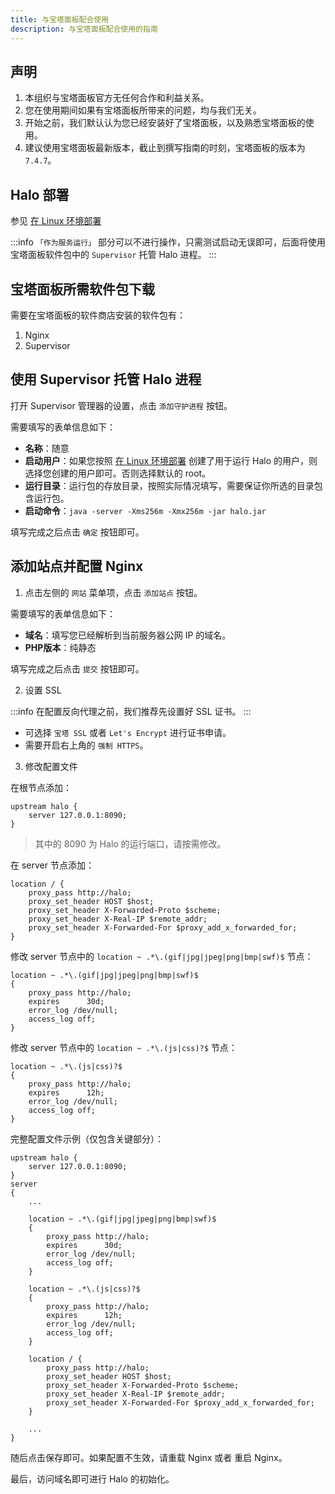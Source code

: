 ```yaml
---
title: 与宝塔面板配合使用
description: 与宝塔面板配合使用的指南
---
```


## 声明

1. 本组织与宝塔面板官方无任何合作和利益关系。
2. 您在使用期间如果有宝塔面板所带来的问题，均与我们无关。
3. 开始之前，我们默认认为您已经安装好了宝塔面板，以及熟悉宝塔面板的使用。
4. 建议使用宝塔面板最新版本，截止到撰写指南的时刻，宝塔面板的版本为 `7.4.7`。

## Halo 部署

参见 [在 Linux 环境部署](/getting-started/install/linux)

:::info
`「作为服务运行」` 部分可以不进行操作，只需测试启动无误即可，后面将使用宝塔面板软件包中的 `Supervisor` 托管 Halo 进程。
:::

## 宝塔面板所需软件包下载

需要在宝塔面板的软件商店安装的软件包有：

1. Nginx
2. Supervisor

## 使用 Supervisor 托管 Halo 进程

打开 Supervisor 管理器的设置，点击 `添加守护进程` 按钮。

需要填写的表单信息如下：

- **名称**：随意
- **启动用户**：如果您按照 [在 Linux 环境部署](/getting-started/install/linux) 创建了用于运行 Halo 的用户，则选择您创建的用户即可。否则选择默认的 root。
- **运行目录**：运行包的存放目录，按照实际情况填写，需要保证你所选的目录包含运行包。
- **启动命令**：`java -server -Xms256m -Xmx256m -jar halo.jar`

填写完成之后点击 `确定` 按钮即可。

## 添加站点并配置 Nginx

1. 点击左侧的 `网站` 菜单项，点击 `添加站点` 按钮。

需要填写的表单信息如下：

- **域名**：填写您已经解析到当前服务器公网 IP 的域名。
- **PHP版本**：纯静态

填写完成之后点击 `提交` 按钮即可。

2. 设置 SSL

:::info
在配置反向代理之前，我们推荐先设置好 SSL 证书。
:::

- 可选择 `宝塔 SSL` 或者 `Let's Encrypt` 进行证书申请。
- 需要开启右上角的 `强制 HTTPS`。

3. 修改配置文件

在根节点添加：

```nginx
upstream halo {
    server 127.0.0.1:8090;
}
```

> 其中的 8090 为 Halo 的运行端口，请按需修改。

在 server 节点添加：

```nginx
location / {
    proxy_pass http://halo;
    proxy_set_header HOST $host;
    proxy_set_header X-Forwarded-Proto $scheme;
    proxy_set_header X-Real-IP $remote_addr;
    proxy_set_header X-Forwarded-For $proxy_add_x_forwarded_for;
}
```

修改 server 节点中的 `location ~ .*\.(gif|jpg|jpeg|png|bmp|swf)$` 节点：

```nginx
location ~ .*\.(gif|jpg|jpeg|png|bmp|swf)$
{
    proxy_pass http://halo;
    expires      30d;
    error_log /dev/null;
    access_log off;
}
```

修改 server 节点中的 `location ~ .*\.(js|css)?$` 节点：

```nginx
location ~ .*\.(js|css)?$
{
    proxy_pass http://halo;
    expires      12h;
    error_log /dev/null;
    access_log off; 
}
```

完整配置文件示例（仅包含关键部分）：

```nginx
upstream halo {
    server 127.0.0.1:8090;
}
server
{
    ...
    
    location ~ .*\.(gif|jpg|jpeg|png|bmp|swf)$
    {
        proxy_pass http://halo;
        expires      30d;
        error_log /dev/null;
        access_log off;
    }
    
    location ~ .*\.(js|css)?$
    {
        proxy_pass http://halo;
        expires      12h;
        error_log /dev/null;
        access_log off; 
    }
    
    location / {
        proxy_pass http://halo;
        proxy_set_header HOST $host;
        proxy_set_header X-Forwarded-Proto $scheme;
        proxy_set_header X-Real-IP $remote_addr;
        proxy_set_header X-Forwarded-For $proxy_add_x_forwarded_for;
    }

    ...
}
```

随后点击保存即可。如果配置不生效，请重载 Nginx 或者 重启 Nginx。

最后，访问域名即可进行 Halo 的初始化。
